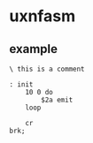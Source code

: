 # uxnfasm

## example

    \ this is a comment

    : init
        10 0 do
            $2a emit
        loop

        cr
    brk;

